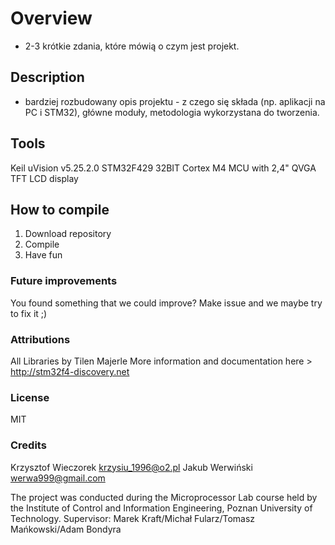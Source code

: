 # Overview 
 - 2-3 krótkie zdania, które mówią o czym jest projekt.


## Description 

- bardziej rozbudowany opis projektu - z czego się składa (np. aplikacji na PC i STM32), główne moduły, metodologia wykorzystana do tworzenia.


## Tools 
Keil uVision v5.25.2.0
STM32F429 32BIT Cortex M4 MCU with 2,4" QVGA TFT LCD display

## How to compile
1. Download repository
2. Compile
3. Have fun

### Future improvements
You found something that we could improve? Make issue and we maybe try to fix it ;)

### Attributions 
All Libraries by Tilen Majerle 
More information and documentation here > http://stm32f4-discovery.net

### License 
MIT

### Credits
Krzysztof Wieczorek <krzysiu_1996@o2.pl>
Jakub Werwiński <werwa999@gmail.com>

The project was conducted during the Microprocessor Lab course held by the Institute of Control and Information Engineering, Poznan University of Technology.
Supervisor: Marek Kraft/Michał Fularz/Tomasz Mańkowski/Adam Bondyra
